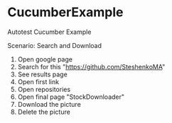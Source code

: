 # CucumberExample
Autotest Cucumber Example

Scenario:  Search and Download
   1. Open google page
   2. Search for this "https://github.com/SteshenkoMA"
   3. See results page
   4. Open first link
   5. Open repositories
   6. Open final page "StockDownloader"
   7. Download the picture
   8. Delete the picture
